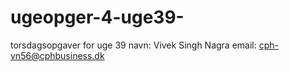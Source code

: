 # ugeopger-4-uge39-
torsdagsopgaver for uge 39
navn: Vivek Singh Nagra
email: cph-vn56@cphbusiness.dk
